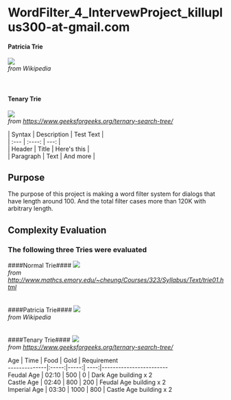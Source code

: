 # WordFilter_4_IntervewProject_killuplus300-at-gmail.com


#### Patricia Trie ####
![](https://i.imgur.com/8LKCr0t.png) <br/>
*from Wikipedia*
<br/>
<br/>
<br/>
#### Tenary Trie ####
![](https://i.imgur.com/8LKCr0t.png) <br/>
*from https://www.geeksforgeeks.org/ternary-search-tree/*

| Syntax      | Description | Test Text     |<br/>
| :---        |    :----:   |          ---: |<br/>
| Header      | Title       | Here's this   |<br/>
| Paragraph   | Text        | And more      |<br/>
## Purpose ##
The purpose of this project is making a word filter system for dialogs that have length around 100. And the total filter cases more than 120K with arbitrary length.  


## Complexity Evaluation ##
### The following three Tries were evaluated ###
####Normal Trie####
![](https://i.imgur.com/BQ6VJ03.png) <br/>
*from http://www.mathcs.emory.edu/~cheung/Courses/323/Syllabus/Text/trie01.html*
<br/>
<br/>
<br/>
####Patricia Trie####
![](https://i.imgur.com/8LKCr0t.png) <br/>
*from Wikipedia*
<br/>
<br/>
<br/>
####Tenary Trie####
![](https://i.imgur.com/8LKCr0t.png) <br/>
*from https://www.geeksforgeeks.org/ternary-search-tree/*


Age           | Time  | Food | Gold | Requirement<br/>
--------------|:-----:|-----:| ----:|------------------------<br/>
Feudal Age    | 02:10 |  500 |    0 | Dark Age building x 2<br/>
Castle Age    | 02:40 |  800 |  200 | Feudal Age building x 2<br/>
Imperial Age  | 03:30 | 1000 |  800 | Castle Age building x 2   <br/>


